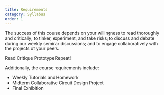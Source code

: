 ```yaml
---
title: Requirements
category: Syllabus
order: 1
---
```


The success of this course depends on your willingness to read thoroughly and critically; to tinker, experiment, and take risks; to discuss and debate during our weekly seminar discussions; and to engage collaboratively with the projects of your peers.  

Read Critique Prototype Repeat!

Additionally, the course requirements include:
* Weekly Tutorials and Homework
* Midterm Collaborative Circuit Design Project
* Final Exhibition
